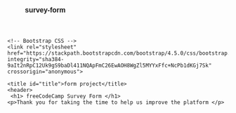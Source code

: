 # survey-form
<!doctype html>
<html lang="en">
  <head>
    <!-- Required meta tags -->
    <meta charset="utf-8">
    <meta name="viewport" content="width=device-width, initial-scale=1, shrink-to-fit=no">

    <!-- Bootstrap CSS -->
    <link rel="stylesheet" href="https://stackpath.bootstrapcdn.com/bootstrap/4.5.0/css/bootstrap.min.css" integrity="sha384-9aIt2nRpC12Uk9gS9baDl411NQApFmC26EwAOH8WgZl5MYYxFfc+NcPb1dKGj7Sk" crossorigin="anonymous">

    <title id="title">form project</title>
    <header>
     <h1> freeCodeCamp Survey Form </h1> 
    <p>Thank you for taking the time to help us improve the platform </p>
  </header>
    <style type="text/css">

      .container{
        text-align: left;
        background-color: rgba(58, 58, 158, 0.8);

      }
      
      header{
        text-align: center;
        font-family: "poppins", sans-serif;
        box-sizing: border-box;
        margin-bottom: 1.875rem;
        padding: 0 0.625rem;
        background-color: rgba(136, 136, 206, 0.7);
      }
      body{
        font-family: sans-serif;
      }
      #survey-form{
        padding: 2.5rem;
        box-sizing: border-box;
        font-size: 1rem;
        border-radius: 0.25rem;

      }
      .submit-button {
        height:4em;
        width:90%;
        text-align: center;
        font-size: 16px;
        padding: 0.75rem;
        background-color: green;
        border-radius: 2px;
        display: block;


      }
      textarea{
        min-height: 120px;
    width: 90%;
    padding: 1.5rem;
    resize: vertical;
      }
      #name-label{
        display: block;
    width: 100%;
    height: 2.375rem;
    padding: 0.375rem 0.75rem;
    color: #495057;
    background-color: #fff;
    background-clip: padding-box;
    border: 1px solid #ced4da;
    border-radius: 0.25rem;
    transition: border-color 0.15s}
    #email-label{
      display: block;
    width: 100%;
    height: 2.375rem;
    padding: 0.375rem 0.75rem;
    color: #495057;
    background-color: #fff;
    background-clip: padding-box;
    border: 1px solid #ced4da;
    border-radius: 0.25rem;
    transition: border-color 0.15s
    }
    #number-label{

      display: block;
    width: 100%;
    height: 2.375rem;
    padding: 0.375rem 0.75rem;
    color: #495057;
    background-color: #fff;
    background-clip: padding-box;
    border: 1px solid #ced4da;
    border-radius: 0.25rem;
    transition: border-color 0.15s
    }
    #features{
      display: block;
    width: 100%;
    height: 2.375rem;
    padding: 0.375rem 0.75rem;
    color: #495057;
    background-color: #fff;
    background-clip: padding-box;
    border: 1px solid #ced4da;
    border-radius: 0.25rem;
    transition: border-color 0.15s
    }
    #dropdown{
      display: block;
    width: 100%;
    height: 2.375rem;
    padding: 0.375rem 0.75rem;
    color: #495057;
    background-color: #fff;
    background-clip: padding-box;
    border: 1px solid #ced4da;
    border-radius: 0.25rem;
    transition: border-color 0.15s
    }
        
      
  
  
    </style>
      
      
  </head>
  <body translate="no">
    <div class="container">
    <form id="survey-form" action="" method="post">
      <p>name </p>
     <input type="text" placeholder="enter your name" id="name-label">
     <p> email </p>
     <input type="email" name="email" placeholder="enter your email" id="email-label">
     <p>Age</p> 
     <input type="number" name="Age" placeholder="enter your Age" id="number-label" min="15" max="50">

                   
             <p>Which option best describes your current role?</p>
             <select id = "dropdown">
              <option value="1">select an option</option>
               <option value = "2">student</option>
               <option value = "3">full time job</option>
               <option value = "4">full time learner</option>
               <option value = "5">prefer not to say</option>
               <option value="6">other </option>
             </select>
    <p>Would you recommend freeCodeCamp to a friend?</p>
    <label>  <input type="radio" name="definitely">definitely</label><br>
    <label>  <input type="radio" name="maybe">maybe</label><br>
    <label>  <input type="radio" name="not sure">not sure</label><br>
    
    <p>What is your favorite feature of freeCodeCamp?</p>
    <select id="features">
    <option value="select">select an option</option>
    <option value="challenges">challenges</option>
    <option value="projects">projects</option>
    <option value="community">community</option>
    <option value="open source">open source</option>
    </select>
    
    <p>What would you like to see improved? (Check all that apply)</p>
    
    <label><input type="checkbox" name="">front end projects</label><br>
    <label><input type="checkbox" name="">back end projects</label><br>
    <label><input type="checkbox" name="">data visualization</label><br>
    <label><input type="checkbox" name="">challenges</label><br>
    <label><input type="checkbox" name="">open source community</label><br>
    <label><input type="checkbox" name="">gitter help rooms</label><br>
    <label><input type="checkbox" name="">videos</label><br>
    <label><input type="checkbox" name="">city meet ups</label><br>
    <label><input type="checkbox" name="">wiki</label><br>
    <label><input type="checkbox" name="">forums</label><br>
    <label><input type="checkbox" name="">additional courses</label><br>

  <p>Any comments or suggestions?</p><br>
  <textarea class="form-control" id="comments" rows="6" cols="50"></textarea><br>

<div id="button">
  <button type="submit" id="submit" class="submit-button">submit</button>
</div>

  
    


          
  
    


      
    </form>
    </div>
    

    <!-- Optional JavaScript -->
    <!-- jQuery first, then Popper.js, then Bootstrap JS -->
    <script src="https://code.jquery.com/jquery-3.5.1.slim.min.js" integrity="sha384-DfXdz2htPH0lsSSs5nCTpuj/zy4C+OGpamoFVy38MVBnE+IbbVYUew+OrCXaRkfj" crossorigin="anonymous"></script>
    <script src="https://cdn.jsdelivr.net/npm/popper.js@1.16.0/dist/umd/popper.min.js" integrity="sha384-Q6E9RHvbIyZFJoft+2mJbHaEWldlvI9IOYy5n3zV9zzTtmI3UksdQRVvoxMfooAo" crossorigin="anonymous"></script>
    <script src="https://stackpath.bootstrapcdn.com/bootstrap/4.5.0/js/bootstrap.min.js" integrity="sha384-OgVRvuATP1z7JjHLkuOU7Xw704+h835Lr+6QL9UvYjZE3Ipu6Tp75j7Bh/kR0JKI" crossorigin="anonymous"></script>
  </body>
</html>
